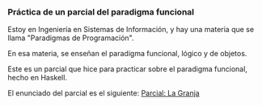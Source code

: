 ### Práctica de un parcial del paradigma funcional

Estoy en Ingeniería en Sistemas de Información, y hay una materia que se llama "Paradigmas de Programación".

En esa materia, se enseñan el paradigma funcional, lógico y de objetos.

Este es un parcial que hice para practicar sobre el paradigma funcional, hecho en Haskell.

El enunciado del parcial es el siguiente:
[Parcial: La Granja](https://docs.google.com/document/d/1fYZ6Zy7oaorLEv5XqIa8ktnmVlxkp9bpicXhORgm9m8/edit#heading=h.gcspwnupgahw)